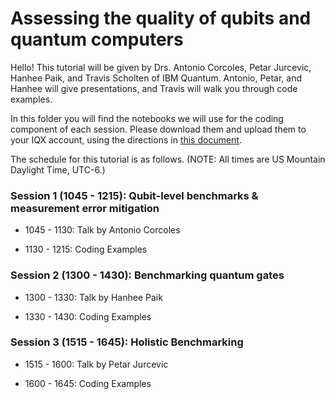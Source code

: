 # Assessing the quality of qubits and quantum computers

Hello! This tutorial will be given by Drs. Antonio Corcoles, Petar Jurcevic, Hanhee Paik, and  Travis Scholten of IBM Quantum. Antonio, Petar, and Hanhee will give presentations, and Travis will walk you through code examples.

In this folder you will find the notebooks we will use for the coding component of each session. Please download them and upload them to your IQX account, using the directions in [this document](../Uploading.md).

The schedule for this tutorial is as follows. (NOTE: All times are US Mountain Daylight Time, UTC-6.)

### Session 1 (1045 - 1215): Qubit-level benchmarks & measurement error mitigation

* 1045 - 1130: Talk by Antonio Corcoles

* 1130 - 1215: Coding Examples

### Session 2 (1300 - 1430): Benchmarking quantum gates

* 1300 - 1330: Talk by Hanhee Paik

* 1330 - 1430: Coding Examples

### Session 3 (1515 - 1645): Holistic Benchmarking

* 1515 - 1600: Talk by Petar Jurcevic

* 1600 - 1645: Coding Examples

